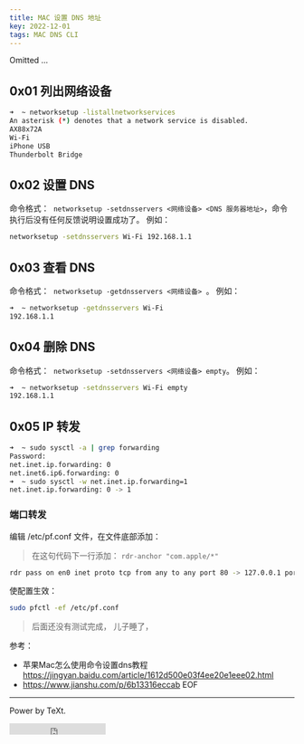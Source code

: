 ```yaml
---
title: MAC 设置 DNS 地址
key: 2022-12-01
tags: MAC DNS CLI
---
```


Omitted ...

<!--more-->

## 0x01 列出网络设备

```bash
➜  ~ networksetup -listallnetworkservices
An asterisk (*) denotes that a network service is disabled.
AX88x72A
Wi-Fi
iPhone USB
Thunderbolt Bridge
```

## 0x02 设置 DNS

命令格式：  `networksetup -setdnsservers <网络设备> <DNS 服务器地址>`，命令执行后没有任何反馈说明设置成功了。 例如：

```bash
networksetup -setdnsservers Wi-Fi 192.168.1.1
```
## 0x03 查看 DNS

命令格式：  `networksetup -getdnsservers <网络设备> `。 例如：

```bash
➜  ~ networksetup -getdnsservers Wi-Fi
192.168.1.1
```
## 0x04 删除 DNS

命令格式：  `networksetup -setdnsservers <网络设备> empty`。 例如：

```bash
➜  ~ networksetup -setdnsservers Wi-Fi empty
192.168.1.1
```
## 0x05 IP 转发

```bash
➜  ~ sudo sysctl -a | grep forwarding
Password:
net.inet.ip.forwarding: 0
net.inet6.ip6.forwarding: 0
➜  ~ sudo sysctl -w net.inet.ip.forwarding=1
net.inet.ip.forwarding: 0 -> 1
```

### 端口转发

编辑 /etc/pf.conf 文件，在文件底部添加： 

> 在这句代码下一行添加：
> `rdr-anchor "com.apple/*"`

```bash
rdr pass on en0 inet proto tcp from any to any port 80 -> 127.0.0.1 port 8000
```
使配置生效：

```bash
sudo pfctl -ef /etc/pf.conf
```

> 后面还没有测试完成， 儿子睡了， 

参考：

- 苹果Mac怎么使用命令设置dns教程
 <https://jingyan.baidu.com/article/1612d500e03f4ee20e1eee02.html>
- <https://www.jianshu.com/p/6b13316eccab>
EOF

---

Power by TeXt.

<iframe src="https://ghbtns.com/github-btn.html?user=kitian616&repo=jekyll-TeXt-theme&type=star&count=true" frameborder="0" scrolling="0" width="170px" height="20px"></iframe>


